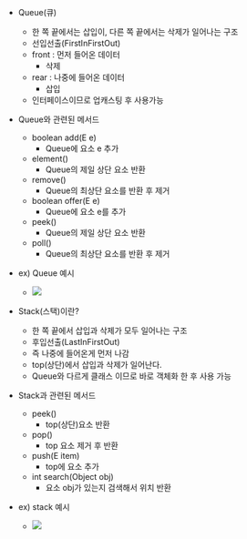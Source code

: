 
- Queue(큐)
	- 한 쪽 끝에서는 삽입이, 다른 쪽 끝에서는 삭제가 일어나는 구조
	- 선입선출(FirstInFirstOut)
	- front : 먼저 들어온 데이터
		- 삭제
	- rear : 나중에 들어온 데이터
		- 삽입
	- 인터페이스이므로 업캐스팅 후 사용가능

- Queue와 관련된 메서드
	- boolean add(E e)
		- Queue에 요소 e 추가
	- element()
		- Queue의 제일 상단 요소 반환
	- remove()
		- Queue의 최상단 요소를  반환 후 제거
	- boolean offer(E e)
		- Queue에 요소 e를 추가
	- peek()
		- Queue의 제일 상단 요소 반환
	- poll()
		- Queue의 최상단 요소를 반환 후 제거

- ex) Queue 예시
	
	- ![](https://i.imgur.com/Rw4e4BG.png)


- Stack(스택)이란?
	- 한 쪽 끝에서 삽입과 삭제가 모두 일어나는 구조
	- 후입선출(LastInFirstOut)
	- 즉 나중에 들어온게 먼저 나감
	- top(상단)에서 삽입과 삭제가 일어난다.
	- Queue와 다르게 클래스 이므로 바로 객체화 한 후 사용 가능

- Stack과 관련된 메서드
	- peek()
		- top(상단)요소 반환
	- pop()
		- top 요소 제거 후 반환
	- push(E item)
		- top에 요소 추가
	- int search(Object obj)
		- 요소 obj가 있는지 검색해서 위치 반환

- ex) stack 예시

	- ![](https://i.imgur.com/R64g6G2.png)
